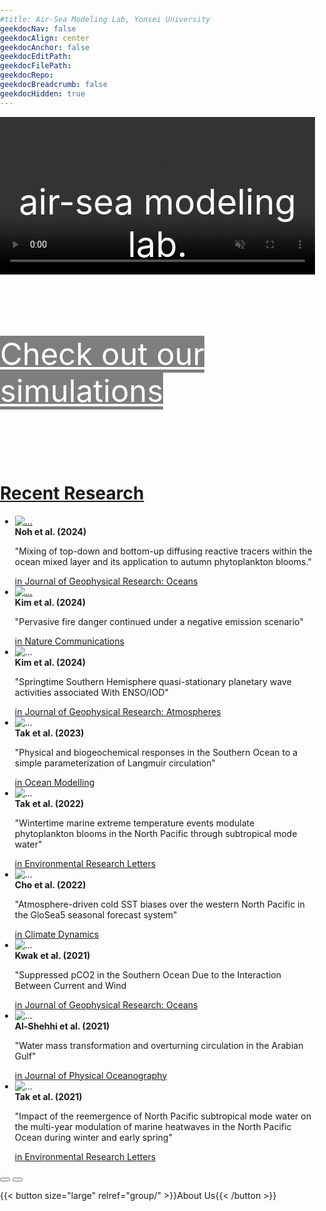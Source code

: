 ```yaml
---
#title: Air-Sea Modeling Lab, Yonsei University
geekdocNav: false
geekdocAlign: center
geekdocAnchor: false
geekdocEditPath:
geekdocFilePath:
geekdocRepo:
geekdocBreadcrumb: false
geekdocHidden: true
---
```

<html lang="ko">
  <head>
  <meta charset="utf-8">
    <title>CSS</title>
    <style>
      body { padding: 0px; margin: 0px; }
      .jb-box { width: 100%; max-height: 500px; overflow: hidden;margin: 0px auto; position: relative; }
      video { width: 100%; }
      .jb-text { position: absolute; top: 50%; width: 100%; }
      .jb-text p { margin-top: -24px; text-align: center; font-size: min(8vw, 4em); color: #ffffff; }
      #banner { font-size: min(6vw, 3.5em); display: block; background: center / cover no-repeat url("/images/banner.png"); width: 100%; height: 4em; color: white; margin-top: 0.5em; padding-top: 1.5em;}
      #hiring { font-size: min(6vw, 3.5em); display: block; background: center / cover no-repeat url("/images/hiring.jpeg"); width: 100%; height: 4em; color: white; margin-top: 0.5em; padding-top: 1.5em;}
    </style>
  </head>
  <body>
    <a href="/research">
    <div class="jb-box">
      <video muted autoplay loop playsinline>
        <source src="images/Ocean.mp4" type="video/mp4">
        <strong>Your browser does not support the video tag.</strong>
      </video>
      <div class="jb-text">
        <p>air-sea modeling lab.</p>
        <p>Yonsei Univ.</p>
      </div>
    </div>
    </a>
    <a id="banner" href="/model" target="_blank">
      <span style="background: rgba(0,0,0,0.5);">Check out our simulations</span>
    </a>
    <!--a id="hiring" href="https://forms.gle/Aq8ktWYuw5jsL8Vm7" target="_blank">
      <span span style="background: rgba(0,0,0,0.5);">학부인턴 모집</span>
    </a-->
  </body>
</html>

# [Recent Research](/publication/)
<div class="swiffy-slider slider-item-show3 slider-nav-visible slider-nav-animation slider-nav-animation-appear slider-nav-outside-expand">
<html lang="ko">
  <ul class="slider-container py-4" id="slider2">
    <!-- item #1 -->
    <li>
      <div class="card shadow h-100">
        <a href="/research/Biogeochem/autumnbloom/">
        <div class="ratio ratio-16x9">
          <img src="/files/research_figs/autumnbloom_fig2.jpg" class="card-img-top" loading="lazy" alt="...">
        </div>
        </a>
        <div class="card-body d-flex flex-column flex-md-row">
          <div class="flex-grow-1">
            <strong>Noh et al. (2024)</strong>
            <p class="card-text">"Mixing of top-down and bottom-up diffusing reactive tracers within the ocean mixed layer and its application to autumn phytoplankton blooms."</p>
          </div>
          <a href="https://doi.org/10.1029/2024JC021757">
          <div class="px-md-2">in Journal of Geophysical Research: Oceans</div>
      </a>
        </div>
      </div>
    </li>
    <!-- item #1 -->
    <li>
      <div class="card shadow h-100">
        <a href="/research/Climate/FWI/">
        <div class="ratio ratio-16x9">
          <img src="/images/Fig.2.v7.all-grids.png" class="card-img-top" loading="lazy" alt="...">
        </div>
        </a>
        <div class="card-body d-flex flex-column flex-md-row">
          <div class="flex-grow-1">
            <strong>Kim et al. (2024)</strong>
            <p class="card-text">"Pervasive fire danger continued under a negative emission scenario"</p>
          </div>
          <a href="https://doi.org/10.1038/s41467-024-54339-2">
          <div class="px-md-2">in Nature Communications</div>
      </a>
        </div>
      </div>
    </li>
    <!-- item #1 -->
    <li>
      <div class="card shadow h-100">
        <div class="ratio ratio-16x9">
          <img src="/images/kim_fig3.png" class="card-img-top" loading="lazy" alt="...">
        </div>
        <div class="card-body d-flex flex-column flex-md-row">
          <div class="flex-grow-1">
            <strong>Kim et al. (2024)</strong>
            <p class="card-text">"Springtime Southern Hemisphere quasi-stationary planetary wave activities associated With ENSO/IOD"</p>
          </div>
          <a href="https://doi.org/10.1029/2023JD039678">
          <div class="px-md-2">in Journal of Geophysical Research: Atmospheres</div>
      </a>
        </div>
      </div>
    </li>
    <!-- item #1 -->
    <li>
      <div class="card shadow h-100">
        <div class="ratio ratio-16x9">
          <img src="/images/tak2023.jpg" class="card-img-top" loading="lazy" alt="...">
        </div>
        <div class="card-body d-flex flex-column flex-md-row">
          <div class="flex-grow-1">
            <strong>Tak et al. (2023)</strong>
            <p class="card-text">"Physical and biogeochemical responses in the Southern Ocean to a simple parameterization of Langmuir circulation"</p>
          </div>
          <a href="https://doi.org/10.1016/j.ocemod.2022.102152">
          <div class="px-md-2">in Ocean Modelling</div>
      </a>
        </div>
      </div>
    </li>
    <!-- item #1 -->
    <li>
      <div class="card shadow h-100">
        <div class="ratio ratio-16x9">
          <img src="/images/tak2022.jpeg" class="card-img-top" loading="lazy" alt="...">
        </div>
        <div class="card-body d-flex flex-column flex-md-row">
          <div class="flex-grow-1">
            <strong>Tak et al. (2022)</strong>
            <p class="card-text">"Wintertime marine extreme temperature events modulate phytoplankton blooms in the North Pacific through subtropical mode water"</p>
          </div>
          <a href="https://iopscience.iop.org/article/10.1088/1748-9326/ac8e8a">
          <div class="px-md-2">in Environmental Research Letters</div>
      </a>
        </div>
      </div>
    </li>
    <!-- item #1 -->
    <li>
      <div class="card shadow h-100">
        <div class="ratio ratio-16x9">
          <img src="/images/cho2022.png" class="card-img-top" loading="lazy" alt="...">
        </div>
        <div class="card-body d-flex flex-column flex-md-row">
          <div class="flex-grow-1">
            <strong>Cho et al. (2022)</strong>
            <p class="card-text">"Atmosphere-driven cold SST biases over the western North Pacific in the GloSea5 seasonal forecast system"</p>
          </div>
          <a href="https://link.springer.com/article/10.1007/s00382-022-06228-x">
          <div class="px-md-2">in Climate Dynamics</div>
		  </a>
        </div>
      </div>
    </li>
    <!-- item #2 -->
    <li>
      <div class="card shadow h-100">
        <div class="ratio ratio-16x9">
          <img src="/images/kwak.png" class="card-img-top" loading="lazy" alt="...">
        </div>
        <div class="card-body d-flex flex-column flex-md-row">
          <div class="flex-grow-1">
            <strong>Kwak et al. (2021)</strong>
            <p class="card-text">"Suppressed pCO2 in the Southern Ocean Due to the Interaction Between Current and Wind</p>
          </div>
          <a href="https://agupubs.onlinelibrary.wiley.com/doi/abs/10.1029/2021JC017884">
          <div class="px-md-2">in Journal of Geophysical Research: Oceans</div>
		  </a>
        </div>
      </div>
    </li>
    <!-- item #3 -->
    <li>
      <div class="card shadow h-100">
        <div class="ratio ratio-16x9">
          <img src="/images/alshehhi.png" class="card-img-top" loading="lazy" alt="...">
        </div>
        <div class="card-body d-flex flex-column flex-md-row">
          <div class="flex-grow-1">
            <strong>Al-Shehhi et al. (2021)</strong>
            <p class="card-text">"Water mass transformation and overturning circulation in the Arabian Gulf"</p>
          </div>
   	      <a href="https://journals.ametsoc.org/view/journals/phoc/51/11/JPO-D-20-0249.1.xml">
          <div class="px-md-2">in Journal of Physical Oceanography</div>
		  </a>
        </div>
      </div>
    </li>
    <!-- item #4 -->
    <li>
      <div class="card shadow h-100">
        <div class="ratio ratio-16x9">
          <img src="/images/tak.jpeg" class="card-img-top" loading="lazy" alt="...">
        </div>
        <div class="card-body d-flex flex-column flex-md-row">
          <div class="flex-grow-1">
            <strong>Tak et al. (2021)</strong>
            <p class="card-text">"Impact of the reemergence of North Pacific subtropical mode water on the multi-year modulation of marine heatwaves in the North Pacific Ocean during winter and early spring"</p>
          </div>
          <a href="https://iopscience.iop.org/article/10.1088/1748-9326/ac0cad/meta">
          <div class="px-md-2">in Environmental Research Letters</div>
		  </a>
        </div>
      </div>
    </li>
    <!-- item #5 -->
    <!--li>
      <div class="card shadow h-100">
        <div class="ratio ratio-16x9">
          <img src="/images/song.jpeg" class="card-img-top" loading="lazy" alt="...">
        </div>
        <div class="card-body d-flex flex-column flex-md-row">
          <div class="flex-grow-1">
            <strong>Song et al. (2020)</strong>
            <p class="card-text">"Impact of current‐wind interaction on vertical processes in the Southern Ocean"</p>
          </div>
          <a href="https://agupubs.onlinelibrary.wiley.com/doi/full/10.1029/2020JC016046">
          <div class="px-md-2">in Journal of Geophysical Research: Oceans</div>
          </a>
        </div>
      </div>
    </li-->

  </ul>

  <button type="button" class="slider-nav"></button>
  <button type="button" class="slider-nav slider-nav-next"></button>
</div>

{{< button size="large" relref="group/" >}}About Us{{< /button >}}
